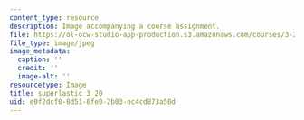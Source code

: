 ```yaml
---
content_type: resource
description: Image accompanying a course assignment.
file: https://ol-ocw-studio-app-production.s3.amazonaws.com/courses/3-22-mechanical-behavior-of-materials-spring-2008/e0f2dcf08d516fe02b03ec4cd873a50d_superlastic_3_20.jpg
file_type: image/jpeg
image_metadata:
  caption: ''
  credit: ''
  image-alt: ''
resourcetype: Image
title: superlastic_3_20
uid: e0f2dcf0-8d51-6fe0-2b03-ec4cd873a50d
---
```

